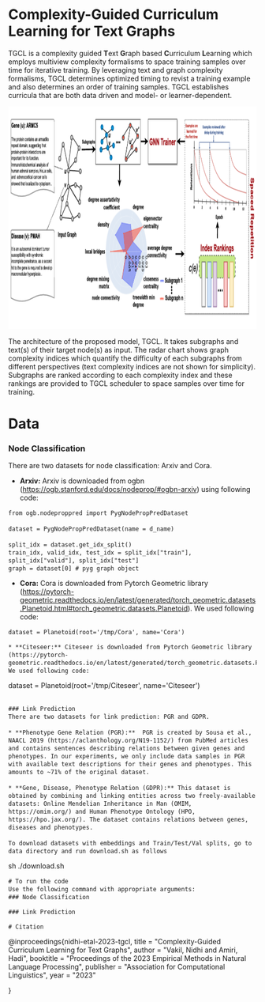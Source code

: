 # Complexity-Guided Curriculum Learning for Text Graphs

TGCL is a complexity guided **T**ext **G**raph based **C**urriculum **L**earning which employs multiview complexity formalisms to space training samples over time for iterative training. By leveraging text and graph complexity formalisms, TGCL determines optimized timing to revist a training example and also determines an order of training samples. TGCL establishes curricula that are both data driven and model- or learner-dependent.

<p align="center">
<img src="https://github.com/CLU-UML/TGCL/blob/main/tgcl.png" width="900" height="450">
</p>


The architecture of the proposed model, TGCL. It takes subgraphs and text(s) of their target node(s)
as input. The radar chart shows graph complexity indices which quantify the difficulty of each subgraphs from
different perspectives (text complexity indices are not shown for simplicity). Subgraphs are ranked according to
each complexity index and these rankings are provided to TGCL scheduler to space samples over time for training.
# Data 

### Node Classification
There are two datasets for node classification: Arxiv and Cora. 

* **Arxiv:** Arxiv is downloaded from ogbn (https://ogb.stanford.edu/docs/nodeprop/#ogbn-arxiv) using following code:

```
from ogb.nodeproppred import PygNodePropPredDataset

dataset = PygNodePropPredDataset(name = d_name) 

split_idx = dataset.get_idx_split()
train_idx, valid_idx, test_idx = split_idx["train"], split_idx["valid"], split_idx["test"]
graph = dataset[0] # pyg graph object

```
* **Cora:** Cora is downloaded from Pytorch Geometric library (https://pytorch-geometric.readthedocs.io/en/latest/generated/torch_geometric.datasets.Planetoid.html#torch_geometric.datasets.Planetoid). We used following code:

```
dataset = Planetoid(root='/tmp/Cora', name='Cora')
```

```
* **Citeseer:** Citeseer is downloaded from Pytorch Geometric library (https://pytorch-geometric.readthedocs.io/en/latest/generated/torch_geometric.datasets.Planetoid.html#torch_geometric.datasets.Planetoid). We used following code:

```
dataset = Planetoid(root='/tmp/Citeseer', name='Citeseer')
```

### Link Prediction
There are two datasets for link prediction: PGR and GDPR. 

* **Phenotype Gene Relation (PGR):**  PGR is created by Sousa et al., NAACL 2019 (https://aclanthology.org/N19-1152/) from PubMed articles and contains sentences describing relations between given genes and phenotypes. In our experiments, we only include data samples in PGR with available text descriptions for their genes and phenotypes. This amounts to ~71% of the original dataset. 

* **Gene, Disease, Phenotype Relation (GDPR):** This dataset is obtained by combining and linking entities across two freely-available datasets: Online Mendelian Inheritance in Man (OMIM, https://omim.org/) and Human Phenotype Ontology (HPO, https://hpo.jax.org/). The dataset contains relations between genes, diseases and phenotypes.

To download datasets with embeddings and Train/Test/Val splits, go to data directory and run download.sh as follows

```
sh ./download.sh
```
# To run the code 
Use the following command with appropriate arguments:
### Node Classification
```

```
### Link Prediction
```

```
# Citation

```
@inproceedings{nidhi-etal-2023-tgcl,
    title = "Complexity-Guided Curriculum Learning for Text Graphs",
    author = "Vakil, Nidhi and  Amiri, Hadi",
    booktitle = "Proceedings of the 2023 Empirical Methods in Natural Language Processing",
    publisher = "Association for Computational Linguistics",
    year = "2023"
    
}
```
